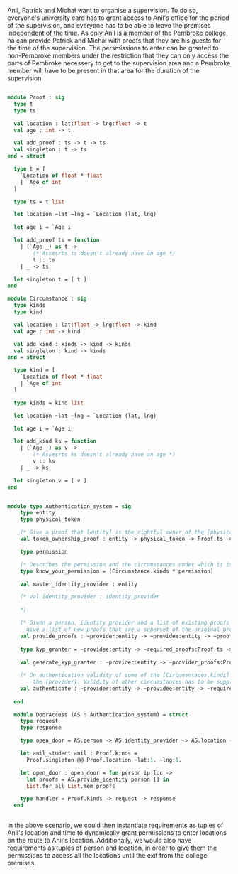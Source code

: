 Anil, Patrick and Michał want to organise a supervision. To do so, everyone's university card has to grant access to Anil's office
for the period of the supervision, and everyone has to be able to leave the premises independent of the time.
As only Anil is a member of the Pembroke college, ha can provide Patrick and Michał with proofs that they are his guests for the time of 
the supervision. The persmissions to enter can be granted to non-Pembroke members under the restriction that
they can only access the parts of Pembroke necessery to get to the supervision area and a Pembroke member will have to be present
in that area for the duration of the supervision.

```ocaml

module Proof : sig
  type t
  type ts

  val location : lat:float -> lng:float -> t
  val age : int -> t

  val add_proof : ts -> t -> ts
  val singleton : t -> ts
end = struct

  type t = [
    `Location of float * float
    | `Age of int
  ]

  type ts = t list

  let location ~lat ~lng = `Location (lat, lng)

  let age i = `Age i

  let add_proof ts = function
    | (`Age _) as t -> 
        (* Assesrts ts doesn't already have an age *)
        t :: ts
    | _ -> ts 

  let singleton t = [ t ]
end

module Circumstance : sig
  type kinds
  type kind

  val location : lat:float -> lng:float -> kind
  val age : int -> kind

  val add_kind : kinds -> kind -> kinds
  val singleton : kind -> kinds
end = struct

  type kind = [
    `Location of float * float
    | `Age of int
  ]

  type kinds = kind list

  let location ~lat ~lng = `Location (lat, lng)

  let age i = `Age i

  let add_kind ks = function
    | (`Age _) as v -> 
        (* Assesrts ks doesn't already have an age *)
        v :: ks
    | _ -> ks 

  let singleton v = [ v ]
end


module type Authentication_system = sig
    type entity
    type physical_token

    (* Give a proof that [entity] is the rightful owner of the [physical_token] *)
    val token_ownership_proof : entity -> physical_token -> Proof.ts -> Proof.t

    type permission

    (* Describes the permission and the circumstances under which it is valid *)
    type know_your_permission = (Circumstance.kinds * permission)

    val master_identity_provider : entity

    (* val identity_provider : identity_provider
       
    *)

    (* Given a person, identity provider and a list of existing proofs for that person, 
      give a list of new proofs that are a superset of the original proofs. *)
    val provide_proofs : ~provider:entity -> ~providee:entity -> ~proofs:Proof.ts -> Proof.ts
    
    type kyp_granter = ~providee:entity -> ~required_proofs:Proof.ts -> ?physical_token:physical_token -> know_your_permission list
    
    val generate_kyp_granter : ~provider:entity -> ~provider_proofs:Proofs.ts -> kyp_granter 

    (* On authentication validity of some of the [Circumsntaces.kinds] from [kyps] might be checked automatically by 
        the [provider]. Validity of other circumstances has to be supplied from the [providee] as [Proof.ts]. *)
    val authenticate : ~provider:entity -> ~providee:entity -> ~required_proofs:Proof.ts -> ~kyps:know_your_permission list -> bool
    
  end

  module DoorAccess (AS : Authentication_system) = struct
    type request
    type response

    type open_door = AS.person -> AS.identity_provider -> AS.location -> bool

    let anil_student anil : Proof.kinds =
      Proof.singleton @@ Proof.location ~lat:1. ~lng:1.

    let open_door : open_door = fun person ip loc ->
      let proofs = AS.provide_identity person [] in
      List.for_all List.mem proofs 

    type handler = Proof.kinds -> request -> response
  end



```

In the above scenario, we could then instantiate requirements as tuples of Anil's location and time to dynamically grant permissions to enter 
locations on the route to Anil's location. Additionally, we would also have requirements as tuples of person and location, in order to give 
them the permissions to access all the locations until the exit from the college premises.


